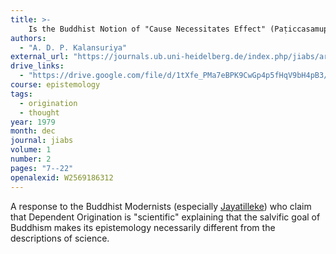 ```yaml
---
title: >-
    Is the Buddhist Notion of "Cause Necessitates Effect" (Paṭiccasamuppāda) Scientific?
authors:
  - "A. D. P. Kalansuriya"
external_url: "https://journals.ub.uni-heidelberg.de/index.php/jiabs/article/download/8463/2370"
drive_links:
  - "https://drive.google.com/file/d/1tXfe_PMa7eBPK9CwGp4p5fHqV9bH4pB3/view?usp=drivesdk"
course: epistemology
tags:
  - origination
  - thought
year: 1979
month: dec
journal: jiabs
volume: 1
number: 2
pages: "7--22"
openalexid: W2569186312
---
```


A response to the Buddhist Modernists (especially [Jayatilleke](/content/monographs/early-buddhist-theory-of-knowledge_jayatilleke)) who claim that Dependent Origination is "scientific" explaining that the salvific goal of Buddhism makes its epistemology necessarily different from the descriptions of science.
